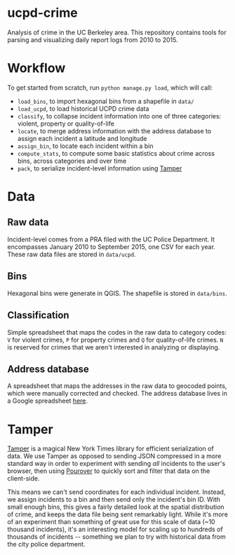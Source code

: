 # ucpd-crime

Analysis of crime in the UC Berkeley area. This repository contains tools for parsing and visualizing daily report logs from 2010 to 2015.

# Workflow

To get started from scratch, run `python manage.py load`, which will call:

* `load_bins`, to import hexagonal bins from a shapefile in `data/`
* `load_ucpd`, to load historical UCPD crime data
* `classify`, to collapse incident information into one of three categories: violent, property or quality-of-life
* `locate`, to merge address information with the address database to assign each incident a latitude and longitude
* `assign_bin`, to locate each incident within a bin
* `compute_stats`, to compute some basic statistics about crime across bins, across categories and over time
* `pack`, to serialize incident-level information using [Tamper](http://nytimes.github.io/tamper/)

# Data

## Raw data

Incident-level comes from a PRA filed with the UC Police Department. It encompasses January 2010 to September 2015, one CSV for each year. These raw data files are stored in `data/ucpd`.

## Bins

Hexagonal bins were generate in QGIS. The shapefile is stored in `data/bins`.

## Classification

Simple spreadsheet that maps the codes in the raw data to category codes: `V` for violent crimes, `P` for property crimes and `Q` for quality-of-life crimes. `N` is reserved for crimes that we aren't interested in analyzing or displaying.

## Address database

A spreadsheet that maps the addresses in the raw data to geocoded points, which were manually corrected and checked. The address database lives in a Google spreadsheet [here](https://docs.google.com/spreadsheets/d/1z_n68MUS2c2QJFnzV4ol90Knx-KN9PfSMUKe9KAn4ZE/edit?usp=sharing).

# Tamper

[Tamper](http://nytimes.github.io/tamper/) is a magical New York Times library for efficient serialization of data. We use Tamper as opposed to sending JSON compressed in a more standard way in order to experiment with sending *all* incidents to the user's browser, then using [Pourover](https://github.com/NYTimes/pourover) to quickly sort and filter that data on the client-side.

This means we can't send coordinates for each individual incident. Instead, we assign incidents to a bin and then send only the incident's bin ID. With small enough bins, this gives a fairly detailed look at the spatial distribution of crime, and keeps the data file being sent remarkably light. While it's more of an experiment than something of great use for this scale of data (~10 thousand incidents), it's an interesting model for scaling up to hundreds of thousands of incidents -- something we plan to try with historical data from the city police department.
